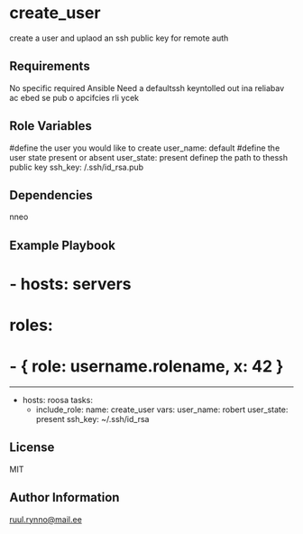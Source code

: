 create_user
=========

create a user and uplaod an ssh public key for remote auth

Requirements
------------

No specific required Ansible
Need a defaultssh keyntolled out ina reliabav ac  ebed se pub o apcifcies rli ycek  

Role Variables
--------------

#define the user you would like to create
user_name: default
#define the user state present or absent
user_state: present
definep the path to thessh public  key
ssh_key:  /.ssh/id_rsa.pub


Dependencies
------------

nneo

Example Playbook
----------------

#    - hosts: servers
#      roles:
#         - { role: username.rolename, x: 42 }
---
- hosts: roosa
  tasks:
     - include_role:
         name: create_user
       vars:
         user_name: robert
         user_state: present
         ssh_key: ~/.ssh/id_rsa

License
-------

MIT

Author Information
------------------

ruul.rynno@mail.ee

